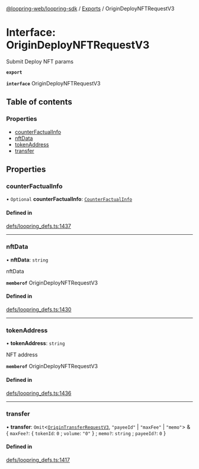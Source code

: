[@loopring-web/loopring-sdk](../README.md) / [Exports](../modules.md) / OriginDeployNFTRequestV3

# Interface: OriginDeployNFTRequestV3

Submit Deploy NFT params

**`export`**

**`interface`** OriginDeployNFTRequestV3

## Table of contents

### Properties

- [counterFactualInfo](OriginDeployNFTRequestV3.md#counterfactualinfo)
- [nftData](OriginDeployNFTRequestV3.md#nftdata)
- [tokenAddress](OriginDeployNFTRequestV3.md#tokenaddress)
- [transfer](OriginDeployNFTRequestV3.md#transfer)

## Properties

### counterFactualInfo

• `Optional` **counterFactualInfo**: [`CounterFactualInfo`](CounterFactualInfo.md)

#### Defined in

[defs/loopring_defs.ts:1437](https://github.com/Loopring/loopring_sdk/blob/02976c9/src/defs/loopring_defs.ts#L1437)

___

### nftData

• **nftData**: `string`

nftData

**`memberof`** OriginDeployNFTRequestV3

#### Defined in

[defs/loopring_defs.ts:1430](https://github.com/Loopring/loopring_sdk/blob/02976c9/src/defs/loopring_defs.ts#L1430)

___

### tokenAddress

• **tokenAddress**: `string`

NFT address

**`memberof`** OriginDeployNFTRequestV3

#### Defined in

[defs/loopring_defs.ts:1436](https://github.com/Loopring/loopring_sdk/blob/02976c9/src/defs/loopring_defs.ts#L1436)

___

### transfer

• **transfer**: `Omit`<[`OriginTransferRequestV3`](OriginTransferRequestV3.md), ``"payeeId"`` \| ``"maxFee"`` \| ``"memo"``\> & { `maxFee?`: { `tokenId`: ``0`` ; `volume`: ``"0"``  } ; `memo?`: `string` ; `payeeId?`: ``0``  }

#### Defined in

[defs/loopring_defs.ts:1417](https://github.com/Loopring/loopring_sdk/blob/02976c9/src/defs/loopring_defs.ts#L1417)
